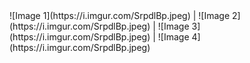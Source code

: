 <div>
![Image 1](https://i.imgur.com/SrpdlBp.jpeg) | ![Image 2](https://i.imgur.com/SrpdlBp.jpeg) | ![Image 3](https://i.imgur.com/SrpdlBp.jpeg) | ![Image 4](https://i.imgur.com/SrpdlBp.jpeg)
</div>
